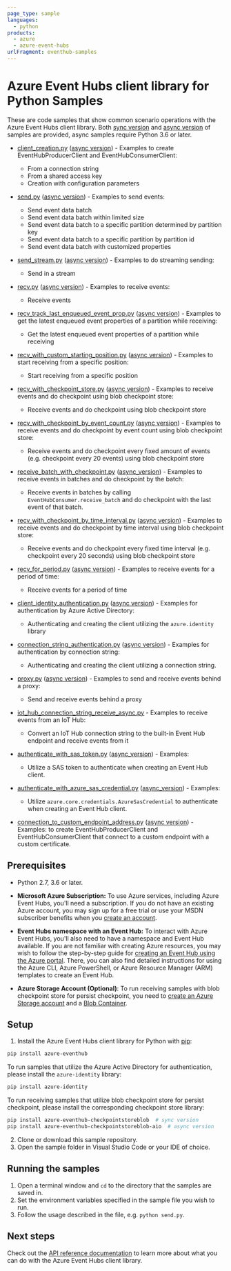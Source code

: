 ```yaml
---
page_type: sample
languages:
  - python
products:
  - azure
  - azure-event-hubs
urlFragment: eventhub-samples
---
```


# Azure Event Hubs client library for Python Samples

These are code samples that show common scenario operations with the Azure Event Hubs client library.
Both [sync version](https://github.com/Azure/azure-sdk-for-python/tree/master/sdk/eventhub/azure-eventhub/samples/sync_samples) and [async version](https://github.com/Azure/azure-sdk-for-python/tree/master/sdk/eventhub/azure-eventhub/samples/async_samples) of samples are provided, async samples require Python 3.6 or later.

- [client_creation.py](https://github.com/Azure/azure-sdk-for-python/tree/master/sdk/eventhub/azure-eventhub/samples/sync_samples/client_creation.py) ([async version](https://github.com/Azure/azure-sdk-for-python/tree/master/sdk/eventhub/azure-eventhub/samples/async_samples/client_creation_async.py)) - Examples to create EventHubProducerClient and EventHubConsumerClient:
    - From a connection string
    - From a shared access key
    - Creation with configuration parameters

- [send.py](https://github.com/Azure/azure-sdk-for-python/tree/master/sdk/eventhub/azure-eventhub/samples/sync_samples/send.py) ([async version](https://github.com/Azure/azure-sdk-for-python/tree/master/sdk/eventhub/azure-eventhub/samples/async_samples/send_async.py)) - Examples to send events:
    - Send event data batch
    - Send event data batch within limited size
    - Send event data batch to a specific partition determined by partition key
    - Send event data batch to a specific partition by partition id
    - Send event data batch with customized properties

- [send_stream.py](https://github.com/Azure/azure-sdk-for-python/tree/master/sdk/eventhub/azure-eventhub/samples/sync_samples/send_stream.py) ([async version](https://github.com/Azure/azure-sdk-for-python/tree/master/sdk/eventhub/azure-eventhub/samples/async_samples/send_stream_async.py)) - Examples to do streaming sending:
    - Send in a stream

- [recv.py](https://github.com/Azure/azure-sdk-for-python/tree/master/sdk/eventhub/azure-eventhub/samples/sync_samples/recv.py) ([async version](https://github.com/Azure/azure-sdk-for-python/tree/master/sdk/eventhub/azure-eventhub/samples/async_samples/recv_async.py)) - Examples to receive events:
    - Receive events

- [recv_track_last_enqueued_event_prop.py](https://github.com/Azure/azure-sdk-for-python/tree/master/sdk/eventhub/azure-eventhub/samples/sync_samples/recv_track_last_enqueued_event_prop.py) ([async version](https://github.com/Azure/azure-sdk-for-python/tree/master/sdk/eventhub/azure-eventhub/samples/async_samples/recv_track_last_enqueued_event_prop_async.py)) - Examples to get the latest enqueued event properties of a partition while receiving:
    - Get the latest enqueued event properties of a partition while receiving

- [recv_with_custom_starting_position.py](https://github.com/Azure/azure-sdk-for-python/tree/master/sdk/eventhub/azure-eventhub/samples/sync_samples/recv_with_custom_starting_position.py) ([async version](https://github.com/Azure/azure-sdk-for-python/tree/master/sdk/eventhub/azure-eventhub/samples/async_samples/recv_with_custom_starting_position_async.py)) - Examples to start receiving from a specific position:
    - Start receiving from a specific position

- [recv_with_checkpoint_store.py](https://github.com/Azure/azure-sdk-for-python/tree/master/sdk/eventhub/azure-eventhub/samples/sync_samples/recv_with_checkpoint_store.py) ([async version](https://github.com/Azure/azure-sdk-for-python/tree/master/sdk/eventhub/azure-eventhub/samples/async_samples/recv_with_checkpoint_store_async.py)) - Examples to receive events and do checkpoint using blob checkpoint store:
    - Receive events and do checkpoint using blob checkpoint store

- [recv_with_checkpoint_by_event_count.py](https://github.com/Azure/azure-sdk-for-python/tree/master/sdk/eventhub/azure-eventhub/samples/sync_samples/recv_with_checkpoint_by_event_count.py) ([async version](https://github.com/Azure/azure-sdk-for-python/tree/master/sdk/eventhub/azure-eventhub/samples/async_samples/recv_with_checkpoint_by_event_count_async.py)) - Examples to receive events and do checkpoint by event count using blob checkpoint store:
    - Receive events and do checkpoint every fixed amount of events (e.g. checkpoint every 20 events) using blob checkpoint store

- [receive_batch_with_checkpoint.py](https://github.com/Azure/azure-sdk-for-python/tree/master/sdk/eventhub/azure-eventhub/samples/sync_samples/receive_batch_with_checkpoint.py) ([async_version](https://github.com/Azure/azure-sdk-for-python/tree/master/sdk/eventhub/azure-eventhub/samples/async_samples/receive_batch_with_checkpoint_async.py)) - Examples to receive events in batches and do checkpoint by the batch:
    - Receive events in batches by calling `EventHubConsumer.receive_batch` and do checkpoint with the last event of that batch.

- [recv_with_checkpoint_by_time_interval.py](https://github.com/Azure/azure-sdk-for-python/tree/master/sdk/eventhub/azure-eventhub/samples/sync_samples/recv_with_checkpoint_by_time_interval.py) ([async version](https://github.com/Azure/azure-sdk-for-python/tree/master/sdk/eventhub/azure-eventhub/samples/async_samples/recv_with_checkpoint_by_time_interval_async.py)) - Examples to receive events and do checkpoint by time interval using blob checkpoint store:
    - Receive events and do checkpoint every fixed time interval (e.g. checkpoint every 20 seconds) using blob checkpoint store

- [recv_for_period.py](https://github.com/Azure/azure-sdk-for-python/tree/master/sdk/eventhub/azure-eventhub/samples/sync_samples/recv_for_period.py) ([async version](https://github.com/Azure/azure-sdk-for-python/tree/master/sdk/eventhub/azure-eventhub/samples/async_samples/recv_for_period_async.py)) - Examples to receive events for a period of time:
    - Receive events for a period of time

- [client_identity_authentication.py](https://github.com/Azure/azure-sdk-for-python/tree/master/sdk/eventhub/azure-eventhub/samples/sync_samples/client_identity_authentication.py) ([async version](https://github.com/Azure/azure-sdk-for-python/tree/master/sdk/eventhub/azure-eventhub/samples/async_samples/client_identity_authentication_async.py)) - Examples for authentication by Azure Active Directory:
    - Authenticating and creating the client utilizing the `azure.identity` library

- [connection_string_authentication.py](https://github.com/Azure/azure-sdk-for-python/tree/master/sdk/eventhub/azure-eventhub/samples/sync_samples/connection_string_authentication.py) ([async version](https://github.com/Azure/azure-sdk-for-python/tree/master/sdk/eventhub/azure-eventhub/samples/async_samples/connection_string_authentication_async.py)) - Examples for authentication by connection string:
    - Authenticating and creating the client utilizing a connection string.

- [proxy.py](https://github.com/Azure/azure-sdk-for-python/tree/master/sdk/eventhub/azure-eventhub/samples/sync_samples/proxy.py) ([async version](https://github.com/Azure/azure-sdk-for-python/tree/master/sdk/eventhub/azure-eventhub/samples/async_samples/proxy_async.py)) - Examples to send and receive events behind a proxy:
    - Send and receive events behind a proxy

- [iot_hub_connection_string_receive_async.py](https://github.com/Azure/azure-sdk-for-python/tree/master/sdk/eventhub/azure-eventhub/samples/async_samples/iot_hub_connection_string_receive_async.py) - Examples to receive events from an IoT Hub:
    - Convert an IoT Hub connection string to the built-in Event Hub endpoint and receive events from it

- [authenticate_with_sas_token.py](https://github.com/Azure/azure-sdk-for-python/tree/master/sdk/eventhub/azure-eventhub/samples/sync_samples/authenticate_with_sas_token.py) ([async_version](https://github.com/Azure/azure-sdk-for-python/tree/master/sdk/eventhub/azure-eventhub/samples/async_samples/authenticate_with_sas_token_async.py)) - Examples:
    - Utilize a SAS token to authenticate when creating an Event Hub client.

- [authenticate_with_azure_sas_credential.py](https://github.com/Azure/azure-sdk-for-python/tree/master/sdk/eventhub/azure-eventhub/samples/sync_samples/authenticate_with_azure_sas_credential.py) ([async_version](https://github.com/Azure/azure-sdk-for-python/tree/master/sdk/eventhub/azure-eventhub/samples/async_samples/authenticate_with_azure_sas_credential_async.py)) - Examples:
    - Utilize `azure.core.credentials.AzureSasCredential` to authenticate when creating an Event Hub client.

- [connection_to_custom_endpoint_address.py](https://github.com/Azure/azure-sdk-for-python/blob/master/sdk/eventhub/azure-eventhub/samples/sync_samples/connection_to_custom_endpoint_address.py) ([async version](https://github.com/Azure/azure-sdk-for-python/blob/master/sdk/eventhub/azure-eventhub/samples/async_samples/connection_to_custom_endpoint_address_async.py)) - Examples:
  to create EventHubProducerClient and EventHubConsumerClient that connect to a custom endpoint with a custom certificate.

## Prerequisites
- Python 2.7, 3.6 or later.
- **Microsoft Azure Subscription:**  To use Azure services, including Azure Event Hubs, you'll need a subscription.
If you do not have an existing Azure account, you may sign up for a free trial or use your MSDN subscriber benefits when you [create an account](https://account.windowsazure.com/Home/Index).

- **Event Hubs namespace with an Event Hub:** To interact with Azure Event Hubs, you'll also need to have a namespace and Event Hub  available.
If you are not familiar with creating Azure resources, you may wish to follow the step-by-step guide
for [creating an Event Hub using the Azure portal](https://docs.microsoft.com/azure/event-hubs/event-hubs-create).
There, you can also find detailed instructions for using the Azure CLI, Azure PowerShell, or Azure Resource Manager (ARM) templates to create an Event Hub.

- **Azure Storage Account (Optional)**: To run receiving samples with blob checkpoint store for persist checkpoint, you need to [create an Azure Storage account](https://docs.microsoft.com/azure/storage/common/storage-quickstart-create-account?tabs=azure-portal) and a [Blob Container](https://docs.microsoft.com/azure/storage/blobs/storage-quickstart-blobs-portal#create-a-container).

## Setup

1. Install the Azure Event Hubs client library for Python with [pip](https://pypi.org/project/pip/):
```bash
pip install azure-eventhub
```

To run samples that utilize the Azure Active Directory for authentication, please install the `azure-identity` library:
```bash
pip install azure-identity
```

To run receiving samples that utilize blob checkpoint store for persist checkpoint, please install the corresponding checkpoint store library:
```bash
pip install azure-eventhub-checkpointstoreblob  # sync version
pip install azure-eventhub-checkpointstoreblob-aio  # async version
```
2. Clone or download this sample repository.
3. Open the sample folder in Visual Studio Code or your IDE of choice.

## Running the samples

1. Open a terminal window and `cd` to the directory that the samples are saved in.
2. Set the environment variables specified in the sample file you wish to run.
3. Follow the usage described in the file, e.g. `python send.py`.

## Next steps

Check out the [API reference documentation](https://azuresdkdocs.blob.core.windows.net/$web/python/azure-eventhub/5.3.1/azure.eventhub.html) to learn more about
what you can do with the Azure Event Hubs client library.
